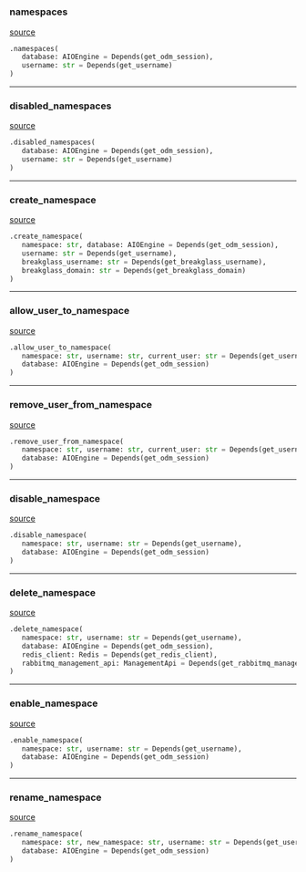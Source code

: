 #


### namespaces
[source](https://github.com/llxp/chain-factory/blob/master/api/routes/v1/namespace.py/#L19)
```python
.namespaces(
   database: AIOEngine = Depends(get_odm_session),
   username: str = Depends(get_username)
)
```


----


### disabled_namespaces
[source](https://github.com/llxp/chain-factory/blob/master/api/routes/v1/namespace.py/#L33)
```python
.disabled_namespaces(
   database: AIOEngine = Depends(get_odm_session),
   username: str = Depends(get_username)
)
```


----


### create_namespace
[source](https://github.com/llxp/chain-factory/blob/master/api/routes/v1/namespace.py/#L47)
```python
.create_namespace(
   namespace: str, database: AIOEngine = Depends(get_odm_session),
   username: str = Depends(get_username),
   breakglass_username: str = Depends(get_breakglass_username),
   breakglass_domain: str = Depends(get_breakglass_domain)
)
```


----


### allow_user_to_namespace
[source](https://github.com/llxp/chain-factory/blob/master/api/routes/v1/namespace.py/#L86)
```python
.allow_user_to_namespace(
   namespace: str, username: str, current_user: str = Depends(get_username),
   database: AIOEngine = Depends(get_odm_session)
)
```


----


### remove_user_from_namespace
[source](https://github.com/llxp/chain-factory/blob/master/api/routes/v1/namespace.py/#L109)
```python
.remove_user_from_namespace(
   namespace: str, username: str, current_user: str = Depends(get_username),
   database: AIOEngine = Depends(get_odm_session)
)
```


----


### disable_namespace
[source](https://github.com/llxp/chain-factory/blob/master/api/routes/v1/namespace.py/#L129)
```python
.disable_namespace(
   namespace: str, username: str = Depends(get_username),
   database: AIOEngine = Depends(get_odm_session)
)
```


----


### delete_namespace
[source](https://github.com/llxp/chain-factory/blob/master/api/routes/v1/namespace.py/#L144)
```python
.delete_namespace(
   namespace: str, username: str = Depends(get_username),
   database: AIOEngine = Depends(get_odm_session),
   redis_client: Redis = Depends(get_redis_client),
   rabbitmq_management_api: ManagementApi = Depends(get_rabbitmq_management_api)
)
```


----


### enable_namespace
[source](https://github.com/llxp/chain-factory/blob/master/api/routes/v1/namespace.py/#L193)
```python
.enable_namespace(
   namespace: str, username: str = Depends(get_username),
   database: AIOEngine = Depends(get_odm_session)
)
```


----


### rename_namespace
[source](https://github.com/llxp/chain-factory/blob/master/api/routes/v1/namespace.py/#L208)
```python
.rename_namespace(
   namespace: str, new_namespace: str, username: str = Depends(get_username),
   database: AIOEngine = Depends(get_odm_session)
)
```

